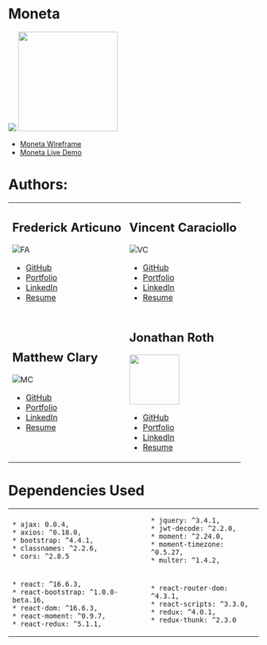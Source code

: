# Moneta 
![](https://github.com/vin-cent321/Moneta/blob/master/client/src/components/layout/logofinal_2.jpg)
 <img src='https://github.com/vin-cent321/Moneta/blob/master/client/src/components/layout/Moneta-qr.png' height='200px' width='200px' />
* [Moneta Wireframe](https://github.com/vin-cent321/Moneta/blob/master/client/src/components/layout/Wireframe.png)
* [Moneta Live Demo](https://mc-moneta.herokuapp.com/)
# Authors:

<table> <tr> <td>

## Frederick Articuno
![FA](https://avatars1.githubusercontent.com/u/44718784?s=100&v=4)

* [GitHub](https://github.com/fkarticuno)
* [Portfolio](https://fkarticuno.github.io/CodingPortfolio/)
* [LinkedIn](https://www.linkedin.com/in/frederick-articuno/)
* [Resume](https://fkarticuno.github.io/CodingPortfolio/Assets/Credentials/Resume_2020.pdf)

</td> <td>

## Vincent Caraciollo
![VC](https://avatars3.githubusercontent.com/u/52013834?s=100&v=4)

* [GitHub](https://github.com/vin-cent321)
* [Portfolio](https://vin-cent321.github.io/Bootstrap-Portfolio/)
* [LinkedIn](https://github.com/vin-cent321)
* [Resume](https://github.com/vin-cent321)

</td> </tr> <tr> <td>

## Matthew Clary
![MC](https://avatars2.githubusercontent.com/u/52682135?s=100&v=4)

* [GitHub](https://github.com/clarymt)
* [Portfolio](https://clarymt.github.io/portfolioUpdate1/)
* [LinkedIn](https://www.linkedin.com/in/matthew-clary-062571a7/)
* [Resume](https://clarymt.github.io/portfolioUpdate1/)

</td> <td>

## Jonathan Roth
<img src='https://avatars0.githubusercontent.com/u/32680255?s=100&v=4' height='100px' width='100px' />

* [GitHub](https://github.com/brucegenerator)
* [Portfolio](https://brucegenerator.github.io/Responsive-Portfolio/)
* [LinkedIn](https://www.linkedin.com/in/jonathan-roth-38575047/)
* [Resume](https://brucegenerator.github.io/Responsive-Portfolio/)

</td> </tr> </table>

# Dependencies Used

<table> <tr> <td>

    * ajax: 0.0.4,
    * axios: ^0.18.0,
    * bootstrap: ^4.4.1,
    * classnames: ^2.2.6,
    * cors: ^2.8.5

</td> <td>

    * jquery: ^3.4.1,
    * jwt-decode: ^2.2.0,
    * moment: ^2.24.0,
    * moment-timezone: ^0.5.27,
    * multer: ^1.4.2,

</td> </tr> <tr> <td>

    * react: ^16.6.3,
    * react-bootstrap: ^1.0.0-beta.16,
    * react-dom: ^16.6.3,
    * react-moment: ^0.9.7,
    * react-redux: ^5.1.1,

</td> <td> 

    * react-router-dom: ^4.3.1,
    * react-scripts: ^3.3.0,
    * redux: ^4.0.1,
    * redux-thunk: ^2.3.0

</td> </tr> </table>
